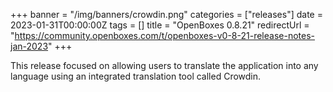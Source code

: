 +++
banner = "/img/banners/crowdin.png"
categories = ["releases"]
date = 2023-01-31T00:00:00Z
tags = []
title = "OpenBoxes 0.8.21"
redirectUrl = "https://community.openboxes.com/t/openboxes-v0-8-21-release-notes-jan-2023"
+++

This release focused on allowing users to translate the application
into any language using an integrated translation tool called Crowdin.

<!--more-->


